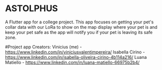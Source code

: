 # ASTOLPHUS

A Flutter app for a college project. This app focuses on getting your pet's collar data with our LoRa to show on the map display where your pet is and keep your pet safe as the app will notify you if your pet is leaving its safe zone.

#Project app Creators:
Vinicius (me) - https://www.linkedin.com/in/viniciusvalentimpereira/
Isabella Cirino - https://www.linkedin.com/in/isabella-oliveira-cirino-4b114a216/
Luana Matiello - https://www.linkedin.com/in/luana-matiello-66975b2b4/
